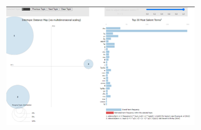 ![NLP Picture](https://github.com/JumpNatchanon/MADT8101-Customer-Analytics/blob/a9cf2d5e841a1aa22d67ee5eb1a8741954857fe1/05%20Voice%20of%20Customer/Pictures/NLP%2001.png)
